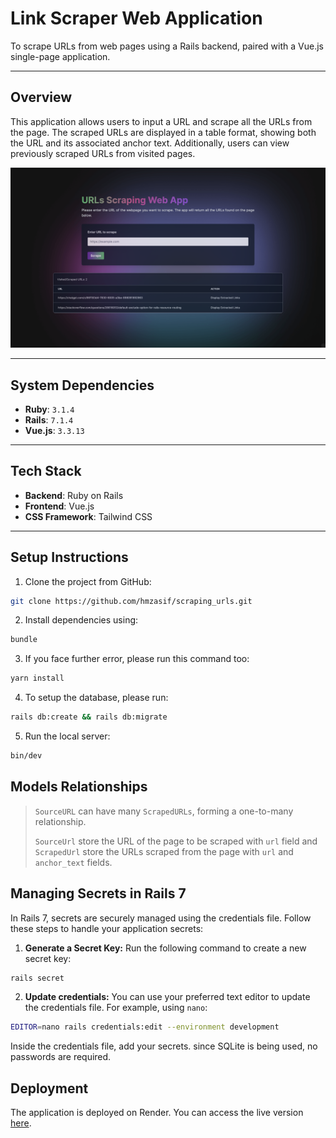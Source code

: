# Link Scraper Web Application

To scrape URLs from web pages using a Rails backend, paired with a Vue.js single-page application.

---

## Overview

This application allows users to input a URL and scrape all the URLs from the page. The scraped URLs are displayed in a table format, showing both the URL and its associated anchor text. Additionally, users can view previously scraped URLs from visited pages.

![Home Page Screenshot](public/home_page.png)

---

## System Dependencies
- **Ruby**: `3.1.4`
- **Rails**: `7.1.4`
- **Vue.js**: `3.3.13`
---

## Tech Stack
- **Backend**: Ruby on Rails
- **Frontend**: Vue.js
- **CSS Framework**: Tailwind CSS

---
## Setup Instructions

1. Clone the project from GitHub:
```bash
git clone https://github.com/hmzasif/scraping_urls.git
```

2. Install dependencies using:
```bash
bundle
```

3. If you face further error, please run this command too:
```bash
yarn install
```

4. To setup the database, please run:
```bash
rails db:create && rails db:migrate
```

5. Run the local server:
```bash
bin/dev
```

##  Models Relationships

> `SourceURL` can have many `ScrapedURLs`, forming a one-to-many relationship.
>
> `SourceUrl` store the URL of the page to be scraped with `url` field and `ScrapedUrl` store the URLs scraped from the page with `url` and `anchor_text` fields.


## Managing Secrets in Rails 7

In Rails 7, secrets are securely managed using the credentials file. Follow these steps to handle your application secrets:

1. **Generate a Secret Key:**
   Run the following command to create a new secret key:
```bash
rails secret
```
2. **Update credentials:** You can use your preferred text editor to update the credentials file. For example, using `nano`:
```bash
EDITOR=nano rails credentials:edit --environment development
```

Inside the credentials file, add your secrets. since SQLite is being used, no passwords are required.

## Deployment

The application is deployed on Render. You can access the live version [here](https://example.com/).
